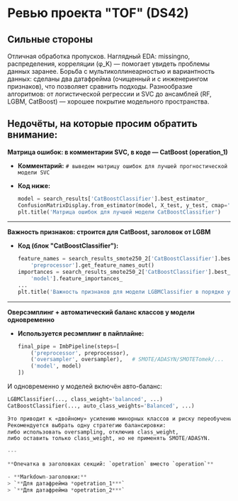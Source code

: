 # Ревью проекта "TOF" (DS42)

## Сильные стороны

Отличная обработка пропусков.
Наглядный EDA: missingno, распределения, корреляции (φ_K) — помогает увидеть проблемы данных заранее.
Борьба с мультиколлинеарностью и вариантность данных: сделаны два датафрейма (очищенный и с инженерингом признаков), что позволяет сравнить подходы.
Разнообразие алгоритмов: от логистической регрессии и SVC до ансамблей (RF, LGBM, CatBoost) — хорошее покрытие модельного пространства.


## Недочёты, на которые просим обратить внимание:


**Матрица ошибок: в комментарии SVC, в коде — CatBoost (operation_1)**

- **Комментарий:**
  `# выведем матрицу ошибок для лучшей прогностической модели SVC`

- **Код ниже:**
  ```python
  model = search_results['CatBoostClassifier'].best_estimator_
  ConfusionMatrixDisplay.from_estimator(model, X_test, y_test, cmap='Blues')
  plt.title('Матрица ошибок для лучшей модели CatBoostClassifier')

---

**Важность признаков: строится для CatBoost, заголовок от LGBM**

- **Код (блок "CatBoostClassifier"):**
  ```python
  feature_names = search_results_smote250_2['CatBoostClassifier'].best_estimator_.named_steps[
      'preprocessor'].get_feature_names_out()
  importances = search_results_smote250_2['CatBoostClassifier'].best_estimator_.named_steps[
      'model'].feature_importances_
  ...
  plt.title('Важность признаков для модели LGBMClassifier в порядке убывания')

---

**Оверсэмплинг + автоматический баланс классов у модели одновременно**

- **Используется ресэмплинг в пайплайне:**
  ```python
  final_pipe = ImbPipeline(steps=[
      ('preprocessor', preprocessor),
      ('oversampler', oversampler),   # SMOTE/ADASYN/SMOTETomek/...
      ('model', model)
  ])

И одновременно у моделей включён авто-баланс:

  ```python
  LGBMClassifier(..., class_weight='balanced', ...)
  CatBoostClassifier(..., auto_class_weights='Balanced', ...) 

Это приводит к «двойному» усилению минорных классов и риску переобучения.
Рекомендуется выбрать одну стратегию балансировки:
либо использовать oversampling, отключив class_weight,
либо оставить только class_weight, но не применять SMOTE/ADASYN.

---

**Опечатка в заголовках секций: `opetration` вместо `operation`**

- **Markdown-заголовки:**
  > `**Для датафрейма *opetration_1***`  
  > `**Для датафрейма *opetration_2***`
